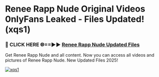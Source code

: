# Renee Rapp Nude Original Videos 0nlyFans Leaked - Files Updated! (xqs1)

<h3>🔴 CLICK HERE 🌐==►► <a href="https://tinyurl.com/5h6xmrr3" rel="nofollow">Renee Rapp Nude Updated Files</a></h3>

Get Renee Rapp Nude and all content. Now you can access all videos and pictures of Renee Rapp Nude. New Updated Files 2025!

[![xqs1](https://i.imgur.com/KVD873Z.gif)](https://tinyurl.com/5h6xmrr3)

